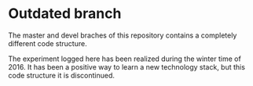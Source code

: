 # Outdated branch

The master and devel braches of this repository contains a completely different code structure.

The experiment logged here has been realized during the winter time of 2016. It has been a positive way to learn a new technology stack, but this code structure it is discontinued.
